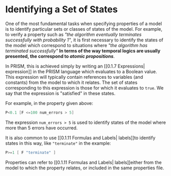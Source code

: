 # Identifying a Set of States

One of the most fundamental tasks when specifying properties of a model is to identify particular sets or classes of states of the model. For example, to verify a property such as *"the algorithm eventually terminates successfully with probability 1"*, it is first necessary to identify the states of the model which correspond to situations where *"the algorithm has terminated successfully"* **In terms of the way temporal logics are usually presented, the correspond to *atomic propositions***.

In PRISM, this is achieved simply by writing an [[0.1.7 Expressions| expression]] in the PRISM language which evaluates to a Boolean value. This expression will typically contain references to variables (and constants) from the model to which it relates. The set of states corresponding to this expression is those for which it evaluates to  `true`. We say that the expression is "satisfied" in these states.

For example, in the property given above:

```c
P<0.1 [F <=100 num_errors > 5]
```

The expression `num_errors > 5` is used to identify states of the model where more than 5 errors have occurred.

It is also common to use [[0.1.11 Formulas and Labels| labels]]to identify states in this way, like `"terminate"` in the example:


```c
P>=1 [ F "terminate" ]
```

Properties can refer to [[0.1.11 Formulas and Labels| labels]]either from the model to which the property relates, or included in the same properties file.